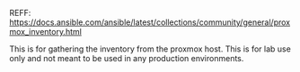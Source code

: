 REFF: https://docs.ansible.com/ansible/latest/collections/community/general/proxmox_inventory.html

This is for gathering the inventory from the proxmox host. This is for lab use only and not meant to be used in any production environments.


